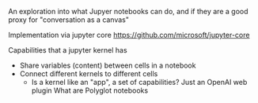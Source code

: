 An exploration into what Jupyer notebooks can do, and if they are a good proxy for "conversation as a canvas"

Implementation via jupyter core
https://github.com/microsoft/jupyter-core

Capabilities that a jupyter kernel has
- Share variables (content) between cells in a notebook
- Connect different kernels to different cells
  - Is a kernel like an "app", a set of capabilities? Just an OpenAI web plugin
What are Polyglot notebooks
